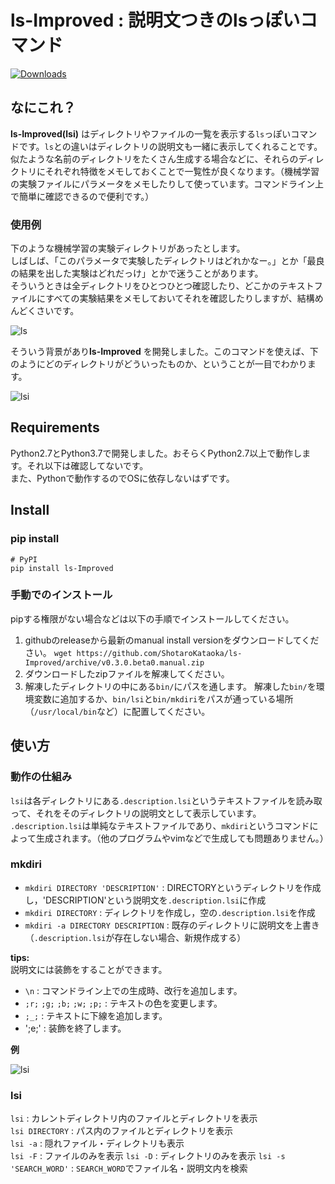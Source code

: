 # ls-Improved : 説明文つきのlsっぽいコマンド
[![Downloads](https://pepy.tech/badge/ls-improved)](https://pepy.tech/project/ls-improved)
## なにこれ？
**ls-Improved(lsi)** はディレクトリやファイルの一覧を表示する`ls`っぽいコマンドです。`ls`との違いはディレクトリの説明文も一緒に表示してくれることです。  
似たような名前のディレクトリをたくさん生成する場合などに、それらのディレクトリにそれぞれ特徴をメモしておくことで一覧性が良くなります。（機械学習の実験ファイルにパラメータをメモしたりして使っています。コマンドライン上で簡単に確認できるので便利です。）

### 使用例
下のような機械学習の実験ディレクトリがあったとします。  
しばしば、「このパラメータで実験したディレクトリはどれかなー。」とか「最良の結果を出した実験はどれだっけ」とかで迷うことがあります。  
そういうときは全ディレクトリをひとつひとつ確認したり、どこかのテキストファイルにすべての実験結果をメモしておいてそれを確認したりしますが、結構めんどくさいです。  

![ls](https://github.com/ShotaroKataoka/ls-Improved/blob/topic/v0.2.7-README/ISSUE54/doc/images/ls_using.png)

そういう背景があり**ls-Improved** を開発しました。このコマンドを使えば、下のようにどのディレクトリがどういったものか、ということが一目でわかります。

![lsi](https://github.com/ShotaroKataoka/ls-Improved/blob/topic/v0.2.7-README/ISSUE54/doc/images/lsi_using.png)


## Requirements
Python2.7とPython3.7で開発しました。おそらくPython2.7以上で動作します。それ以下は確認してないです。  
また、Pythonで動作するのでOSに依存しないはずです。

## Install
### pip install
```
# PyPI
pip install ls-Improved
```

### 手動でのインストール
pipする権限がない場合などは以下の手順でインストールしてください。  
1. githubのreleaseから最新のmanual install versionをダウンロードしてください。
`wget https://github.com/ShotaroKataoka/ls-Improved/archive/v0.3.0.beta0.manual.zip`
2. ダウンロードしたzipファイルを解凍してください。
3. 解凍したディレクトリの中にある`bin/`にパスを通します。
解凍した`bin/`を環境変数に追加するか、`bin/lsi`と`bin/mkdiri`をパスが通っている場所（`/usr/local/bin`など）に配置してください。

## 使い方
### 動作の仕組み
`lsi`は各ディレクトリにある`.description.lsi`というテキストファイルを読み取って、それをそのディレクトリの説明文として表示しています。
`.description.lsi`は単純なテキストファイルであり、`mkdiri`というコマンドによって生成されます。（他のプログラムやvimなどで生成しても問題ありません。）

### mkdiri
- `mkdiri DIRECTORY 'DESCRIPTION'` : DIRECTORYというディレクトリを作成し，'DESCRIPTION'という説明文を`.description.lsi`に作成  
- `mkdiri DIRECTORY` : ディレクトリを作成し，空の`.description.lsi`を作成  
- `mkdiri -a DIRECTORY DESCRIPTION` : 既存のディレクトリに説明文を上書き（`.description.lsi`が存在しない場合、新規作成する）  

**tips:**  
説明文には装飾をすることができます。  
- `\n` : コマンドライン上での生成時、改行を追加します。
- `;r;` `;g;` `;b;` `;w;` `;p;` : テキストの色を変更します。
- `;_;` : テキストに下線を追加します。
- ';e;' : 装飾を終了します。

**例**  

![lsi](https://github.com/ShotaroKataoka/ls-Improved/blob/topic/v0.2.7-README/ISSUE54/doc/images/mkdiri_decoration.png)

### lsi
`lsi` : カレントディレクトリ内のファイルとディレクトリを表示  
`lsi DIRECTORY` : パス内のファイルとディレクトリを表示  
`lsi -a` : 隠れファイル・ディレクトリも表示  
`lsi -F` : ファイルのみを表示
`lsi -D` : ディレクトリのみを表示
`lsi -s 'SEARCH_WORD'` : `SEARCH_WORD`でファイル名・説明文内を検索
